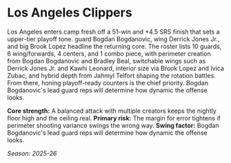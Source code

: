 # Los Angeles Clippers

Los Angeles enters camp fresh off a 51-win and +4.5 SRS finish that sets a upper-tier playoff tone. guard Bogdan Bogdanovic, wing Derrick Jones Jr., and big Brook Lopez headline the returning core.
The roster lists 10 guards, 6 wing/forwards, 4 centers, and 1 combo piece, with perimeter creation from Bogdan Bogdanovic and Bradley Beal, switchable wings such as Derrick Jones Jr. and Kawhi Leonard, interior size via Brook Lopez and Ivica Zubac, and hybrid depth from Jahmyl Telfort shaping the rotation battles.
From there, honing playoff-ready counters is the chief priority. Bogdan Bogdanovic's lead guard reps will determine how dynamic the offense looks.

**Core strength:** A balanced attack with multiple creators keeps the nightly floor high and the ceiling real.
**Primary risk:** The margin for error tightens if perimeter shooting variance swings the wrong way.
**Swing factor:** Bogdan Bogdanovic's lead guard reps will determine how dynamic the offense looks.

_Season: 2025-26_
